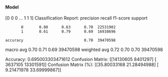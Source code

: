 #### Model
[0 0 0 ... 1 1 1]
Classification Report:
              precision    recall  f1-score   support

           0       0.80      0.63      0.70  22531902
           1       0.61      0.79      0.69  16938696

    accuracy                           0.70  39470598
   macro avg       0.70      0.71      0.69  39470598
weighted avg       0.72      0.70      0.70  39470598

Accuracy: 0.695003303471612
Confusion Matrix:
[[14130605  8401297]
 [ 3637105 13301591]]
Confusion Matrix (%):
[[35.80033168 21.28494988]
 [ 9.21471978 33.69999867]]
